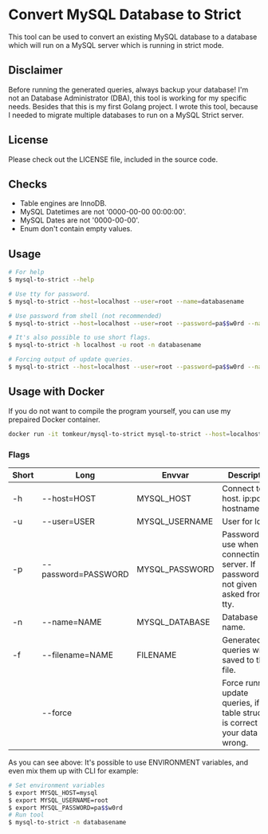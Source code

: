 # Convert MySQL Database to Strict

This tool can be used to convert an existing MySQL database to a database which will run on a MySQL server which is running in strict mode.

## Disclaimer

Before running the generated queries, always backup your database!
I'm not an Database Administrator (DBA), this tool is working for my specific needs.
Besides that this is my first Golang project. I wrote this tool, because I needed to migrate multiple databases to run on a MySQL Strict server.

## License

Please check out the LICENSE file, included in the source code.

## Checks

* Table engines are InnoDB.
* MySQL Datetimes are not '0000-00-00 00:00:00'.
* MySQL Dates are not '0000-00-00'.
* Enum don't contain empty values.

## Usage

```bash
# For help
$ mysql-to-strict --help

# Use tty for password.
$ mysql-to-strict --host=localhost --user=root --name=databasename

# Use password from shell (not recommended)
$ mysql-to-strict --host=localhost --user=root --password=pa$$w0rd --name=databasename

# It's also possible to use short flags.
$ mysql-to-strict -h localhost -u root -n databasename

# Forcing output of update queries.
$ mysql-to-strict --host=localhost --user=root --password=pa$$w0rd --name=databasename --force
```

## Usage with Docker

If you do not want to compile the program yourself, you can use my prepaired Docker container.

```bash
docker run -it tomkeur/mysql-to-strict mysql-to-strict --host=localhost --user=root --name=databasename
```

### Flags

| Short |  Long               | Envvar         | Description
|-------|---------------------|----------------|----------------------------------------------------------------------------------------------|
| -h    | --host=HOST         | MYSQL_HOST     | Connect to host. ip:port or hostname:port.                                                   |
| -u    | --user=USER         | MYSQL_USERNAME | User for login.                                                                              |
| -p    | --password=PASSWORD | MYSQL_PASSWORD | Password to use when connecting to server. If password is not given it's asked from the tty. |
| -n    | --name=NAME         | MYSQL_DATABASE | Database name.                                                                               |
| -f    | --filename=NAME     | FILENAME       | Generated queries will be saved to this file.                                                |
|       | --force             |                | Force running update queries, if your table structure is correct but your data is wrong.     |

As you can see above: It's possible to use ENVIRONMENT variables, and even mix them up with CLI for example:

```bash
# Set environment variables
$ export MYSQL_HOST=mysql
$ export MYSQL_USERNAME=root
$ export MYSQL_PASSWORD=pa$$w0rd
# Run tool
$ mysql-to-strict -n databasename
```

